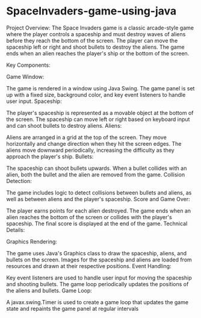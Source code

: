 # SpaceInvaders-game-using-java
Project Overview:
The Space Invaders game is a classic arcade-style game where the player controls a spaceship and must destroy waves of aliens before they reach the bottom of the screen. The player can move the spaceship left or right and shoot bullets to destroy the aliens. The game ends when an alien reaches the player's ship or the bottom of the screen.

Key Components:

Game Window:

The game is rendered in a window using Java Swing. The game panel is set up with a fixed size, background color, and key event listeners to handle user input.
Spaceship:

The player's spaceship is represented as a movable object at the bottom of the screen. The spaceship can move left or right based on keyboard input and can shoot bullets to destroy aliens.
Aliens:

Aliens are arranged in a grid at the top of the screen. They move horizontally and change direction when they hit the screen edges. The aliens move downward periodically, increasing the difficulty as they approach the player's ship.
Bullets:

The spaceship can shoot bullets upwards. When a bullet collides with an alien, both the bullet and the alien are removed from the game.
Collision Detection:

The game includes logic to detect collisions between bullets and aliens, as well as between aliens and the player's spaceship.
Score and Game Over:

The player earns points for each alien destroyed. The game ends when an alien reaches the bottom of the screen or collides with the player's spaceship. The final score is displayed at the end of the game.
Technical Details:

Graphics Rendering:

The game uses Java's Graphics class to draw the spaceship, aliens, and bullets on the screen. Images for the spaceship and aliens are loaded from resources and drawn at their respective positions.
Event Handling:

Key event listeners are used to handle user input for moving the spaceship and shooting bullets. The game loop periodically updates the positions of the aliens and bullets.
Game Loop:

A javax.swing.Timer is used to create a game loop that updates the game state and repaints the game panel at regular intervals 



